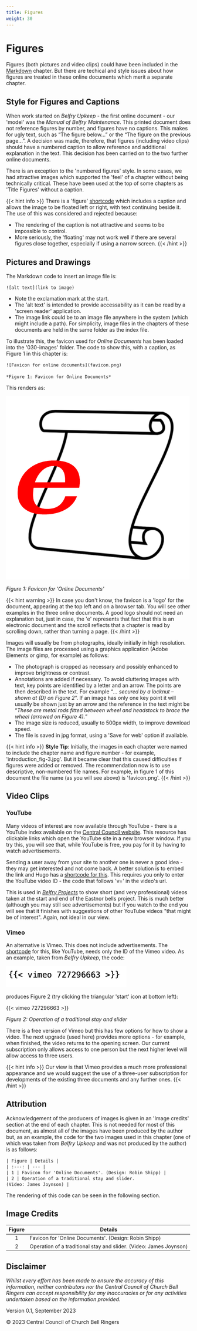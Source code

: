 ```yaml
---
title: Figures
weight: 30
---
```


# Figures

Figures (both pictures and video clips) could have been included in the [Markdown](../020-markdown) chapter. But there are  techical and style issues about how figures are treated in these online documents which merit a separate chapter.

## Style for Figures and Captions

When work started on *Belfry Upkeep* - the first online document - our 'model' was the *Manual of Belfry Maintenance*. This printed document does not reference figures by number, and figures have no captions. This makes for ugly text, such as “The figure below...” or the “The figure on the previous page...”. A decision was made, therefore, that figures (including video clips) should have a numbered caption to allow reference and additional explanation in the text. This decision has been carried on to the two further online documents.

There is an exception to the 'numbered figures' style. In some cases, we had attractive images which supported the 'feel' of a chapter without being technically critical. These have been used at the top of some chapters as 'Title Figures' without a caption.

{{< hint info >}}
There is a 'figure' [shortcode](../020-markdown/#shortcodes) which includes a caption and allows the image to be floated left or right, with text continuing beside it. The use of this was considered and rejected because:

 - The rendering of the caption is not attractive and seems to be impossible to control.
 - More seriously, the 'floating' may not work well if there are several figures close together, especially if using a narrow screen.
{{< /hint >}}

## Pictures and Drawings

The Markdown code to insert an image file is:

```
![alt text](link to image)
```

 - Note the exclamation mark at the start.
 - The 'alt text' is intended to provide accessability as it can be read by a 'screen reader' application.
 - The image link could be to an image file anywhere in the system (which might include a path). For simplicity, image files in the chapters of these documents are held in the same folder as the index file.

To illustrate this, the favicon used for *Online Documents* has been loaded into the '030-images' folder. The code to show this, with a caption, as Figure 1 in this chapter is:

```
![Favicon for online documents](favicon.png)

*Figure 1: Favicon for Online Documents*
```

This renders as:

![Favicon for online documents](favicon.png)

*Figure 1: Favicon for 'Online Documents'*

{{< hint warning >}}
In case you don't know, the favicon is a 'logo' for the document, appearing at the top left and on a browser tab. You will see other examples in the three online documents. A good logo should not need an explanation but, just in case, the 'e' represents that fact that this is an electronic document and the scroll reflects that a chapter is read by scrolling down, rather than turning a page.
{{< /hint >}}

Images will usually be from photographs, ideally initially in high resolution. The image files are processed using a graphics application (Adobe Elements or gimp, for example) as follows:

 - The photograph is cropped as necessary and possibly enhanced to improve brightness or contrast.
 - Annotations are added if necessary. To avoid cluttering images with text, key points are identified by a letter and an arrow. The points are then described in the text. For example “*... secured by a locknut – shown at (D) on Figure 2*”. If an image has only one key point it will usually be shown just by an arrow and the reference in the text might be “*These are metal rods fitted between wheel and headstock to brace the wheel (arrowed on Figure 4).*”
 - The image size is reduced, usually to 500px width, to improve download speed.
 - The file is saved in jpg format, using a 'Save for web' option if available.


{{< hint info  >}}
**Style Tip**: Initially, the images in each chapter were named to include the chapter name and figure number - for example, 'introduction_fig-3.jpg'. But it became clear that this caused difficulties if figures were added or removed. The recommendation now is to use descriptive, non-numbered file names. For example, in figure 1 of this document the file name (as you will see above) is 'favicon.png'.
{{< /hint >}}

## Video Clips

### YouTube

Many videos of interest are now available through YouTube - there is a YouTube index available on the [Central Council website](https://cccbr.org.uk/youtube-index/). This resource has clickable links which open the YouTube site in a new browser window. If you try this, you will see that, while YouTube is free, you pay for it by having to watch advertisements.

Sending a user away from your site to another one is never a good idea - they may get interested and not come back. A better solution is to embed the link and Hugo has a [shortcode for this](https://gohugo.io/content-management/shortcodes/#youtube). This requires you only to enter the YouTube video ID - the code that follows 'v=' in the video's url.

This is used in [*Belfry Projects*](https://belfryprojects.cccbr.org.uk/docs/040-managing-project/#undertaking-the-work) to show short (and very professional) videos taken at the start and end of the Eastnor bells project. This is much better (although you may still see advertisements) but if you watch to the end you will see that it finishes with suggestions of other YouTube videos "that might be of interest". Again, not ideal in our view.

### Vimeo

An alternative is Vimeo. This does not include advertisements. The [shortcode](https://gohugo.io/content-management/shortcodes/#vimeo) for this, like YouTube, needs only the ID of the Vimeo video. As an example, taken from *Belfry Upkeep*, the  code:

![Traditional stay & slider](i-1.png)

produces Figure 2 (try clicking the triangular 'start' icon at bottom left):

{{< vimeo 727296663 >}}

*Figure 2: Operation of a traditional stay and slider*

There is a free version of Vimeo but this has few options for how to show a video. The next upgrade (used here) provides more options - for example, when finished, the video returns to the opening screen. Our current subscription only allows access to one person but the next higher level will allow access to three users.

{{< hint info >}}
Our view is that Vimeo provides a much more professional appearance and we would suggest the use of a three-user subscription for  developments of the existing three documents and any further ones.
{{< /hint >}}

## Attribution

Acknowledgement of the producers of images is given in an 'Image credits' section at the end of each chapter. This is not needed for most of this document, as almost all of the images have been produced by the author but, as an example, the code for the two images used in this chapter (one of which was taken from *Belfry Upkeep* and was not produced by the author) is as follows:

```
| Figure | Details |
| :---: | --- | 
| 1 | Favicon for 'Online Documents'. (Design: Robin Shipp) |
| 2 | Operation of a traditional stay and slider. 
(Video: James Joynson) |
```

The rendering of this code can be seen in the following section.

## Image Credits

| Figure | Details | 
| :---: | --- | 
| 1 | Favicon for 'Online Documents'. (Design: Robin Shipp) |
| 2 | Operation of a traditional stay and slider. (Video: James Joynson) |



## Disclaimer
 
*Whilst every effort has been made to ensure the accuracy of this information, neither contributors nor the Central Council of Church Bell Ringers can accept responsibility for any inaccuracies or for any activities undertaken based on the information provided.*

Version 0.1, September 2023

© 2023 Central Council of Church Bell Ringers
